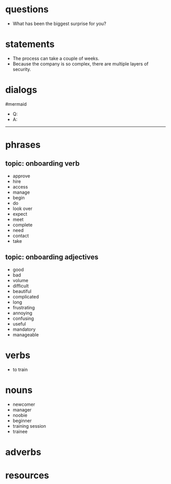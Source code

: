# questions
- What has been the biggest surprise for you?

# statements

 - The process can take a couple of weeks.
 - Because the company is so complex, there are multiple layers of security.

# dialogs
#mermaid 

- Q:
- A:

---

# phrases


## topic:  onboarding verb
- approve
- hire
- access
- manage
- begin
- do
- look over
- expect
- meet
- complete
- need
- contact
- take


## topic: onboarding adjectives
- good
- bad
- volume 
- difficult
- beautiful
- complicated
- long
- frustrating
- annoying
- confusing
- useful
- mandatory
- manageable




# verbs
- to train
# nouns
- newcomer
- manager
- noobie
- beginner
- training session
- trainee
# adverbs

# resources
